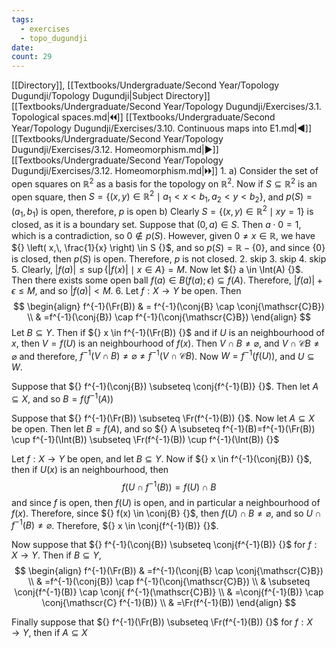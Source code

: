 ```yaml
---
tags:
  - exercises
  - topo_dugundji
date: 
count: 29
---
```

[[Directory]], [[Textbooks/Undergraduate/Second Year/Topology Dugundji/Topology Dugundji|Subject Directory]]
[[Textbooks/Undergraduate/Second Year/Topology Dugundji/Exercises/3.1. Topological spaces.md|🞀🞀]] [[Textbooks/Undergraduate/Second Year/Topology Dugundji/Exercises/3.10. Continuous maps into E1.md|◀]] [[Textbooks/Undergraduate/Second Year/Topology Dugundji/Exercises/3.12. Homeomorphism.md|▶]] [[Textbooks/Undergraduate/Second Year/Topology Dugundji/Exercises/3.12. Homeomorphism.md|🞂🞂]]
1. 
a)
Consider the set of open squares on ${} \mathbb{R}^{2} {}$ as a basis for the topology on $\mathbb{R}^{2} {}$. Now if ${} S \subseteq \mathbb{R}^{2} {}$ is an open square, then ${} S=\{ (x,\, y) \in \mathbb{R}^{2} \mid a_{1}<x<b_{1},\, a_{2}<y<b_{2}\}  {}$, and ${} p(S)=(a_{1},\, b_{1}) {}$ is open, therefore, $p$ is open
b)
Clearly ${} S={} \{ (x,\, y) \in \mathbb{R}^{2} \mid xy=1\} {}$ is closed, as it is a boundary set. Suppose that ${} (0, a) \in S {}$. Then ${} a\cdot 0=1 {}$, which is a contradiction, so ${} 0 \notin p(S) {}$. However, given ${} 0\neq x \in \mathbb{R} {}$, we have ${} \left( x,\, \frac{1}{x} \right) \in S {}$, and so ${} p(S)=\mathbb{R}-\{ 0 \} {}$, and since ${} \{ 0 \} {}$ is closed, then $p(S)$ is open. Therefore, $p {}$ is not closed. 
2. skip
3. skip
4. skip
5. 
Clearly, ${} |f(a)|\leq \sup \{ |f(x)| \mid  x \in A \}=M {}$. Now let ${} a \in \Int(A) {}$. Then there exists some open ball ${} f(a) \in B(f(a);\epsilon) \subseteq f(A) {}$. Therefore, ${} |f(a)|+\epsilon\leq M {}$, and so ${} |f(a)|<M {}$.
6. 
Let $f:X\to{}Y {}$ be open. Then
$$
\begin{align}
 f^{-1}(\Fr(B)) & =  f^{-1}(\conj{B} \cap  \conj{\mathscr{C}B}) \\
 & =f^{-1}(\conj{B}) \cap  f^{-1}(\conj{\mathscr{C}B})
 \end{align}
$$
Let ${} B \subseteq Y {}$. Then if ${} x \in f^{-1}(\Fr(B)) {}$ and if ${} U$ is an neighbourhood of $x$, then ${} V=f(U) {}$ is an neighbourhood of ${} f(x)$. Then ${} V \cap  B \neq \varnothing {}$, and ${} V \cap  \mathscr{C}B\neq \varnothing  {}$ and therefore, ${} f^{-1}(V \cap  B) \neq \varnothing \neq f^{-1}(V \cap  \mathscr{C}B) {}$. Now ${} W=f^{-1}(f(U)) {}$, and ${} U \subseteq W {}$. 

Suppose that ${} f^{-1}(\conj{B}) \subseteq \conj{f^{-1}(B)} {}$. Then let ${} A \subseteq X {}$, and so ${} B=f(f^{-1}(A)) {}$

Suppose that ${} f^{-1}(\Fr(B)) \subseteq \Fr(f^{-1}(B)) {}$. Now let ${} A \subseteq X {}$ be open. Then let ${} B=f(A) {}$, and so ${} A \subseteq f^{-1}(B)=f^{-1}(\Fr(B)) \cup f^{-1}(\Int(B)) \subseteq \Fr(f^{-1}(B)) \cup  f^{-1}(\Int(B)) {}$

Let $f:X\to{}Y {}$ be open, and let ${} B \subseteq Y {}$. Now if ${} x \in f^{-1}(\conj{B}) {}$, then if ${} U(x)$ is an neighbourhood, then 
$$
f(U \cap  f^{-1}(B))=f(U) \cap  B
$$
and since $f$ is open, then $f(U) {}$ is open, and in particular a neighbourhood of ${} f(x)$. Therefore, since ${} f(x) \in \conj{B} {}$, then ${} f(U) \cap  B\neq \varnothing  {}$, and so ${} U \cap  f^{-1}(B) \neq \varnothing  {}$. Therefore, ${} x \in \conj{f^{-1}(B)} {}$. 

Now suppose that ${} f^{-1}(\conj{B}) \subseteq \conj{f^{-1}(B)} {}$ for $f:X\to{}Y {}$. Then if ${} B \subseteq Y {}$, 
$$
\begin{align}
 f^{-1}(\Fr(B))  & =f^{-1}(\conj{B} \cap  \conj{\mathscr{C}B}) \\
 & =f^{-1}(\conj{B}) \cap  f^{-1}(\conj{\mathscr{C}B}) \\
 & \subseteq \conj{f^{-1}(B)} \cap  \conj{ f^{-1}(\mathscr{C}B)} \\
 & =\conj{f^{-1}(B)} \cap  \conj{\mathscr{C} f^{-1}(B)} \\
 & =\Fr(f^{-1}(B))  
 \end{align}
$$

Finally suppose that ${} f^{-1}(\Fr(B)) \subseteq \Fr(f^{-1}(B)) {}$ for $f:X\to{}Y {}$, then if ${} A \subseteq X {}$